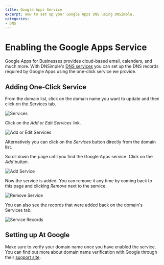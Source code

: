 ```yaml
---
title: Google Apps Service
excerpt: How to set up your Google Apps DNS using DNSimple.
categories:
- DNS
---
```



# Enabling the Google Apps Service

Google Apps for Businesses provides cloud-based email, calenders, and much more. With DNSimple's [DNS services](https://dnsimple.com) you can set up the DNS records required by Google Apps using the one-click service we provide. 


## Adding One-Click Service

From the domain list, click on the domain name you want to update and then click on the Services tab.

![Services](http://cl.ly/image/3W3j3W3d2v39/domain.jpg)

Click on the *Add or Edit Services* link.

![Add or Edit Services](http://cl.ly/image/2A1n2515140X/one-click-services.jpg)

Alternatively you can click on the *Services* button directly from the domain list.

Scroll down the page until you find the Google Apps service. Click on the *Add* button.

![Add Service](http://cl.ly/image/3H300K0d001p/services-add.jpg)

Now the service is added. You can remove it any time by coming back to this page and clicking *Remove* next to the service.

![Remove Service](http://cl.ly/image/3r2K1N3Y2v0H/services-added.jpg)

You can also see the records that were added back on the domain's Services tab.

![Service Records](http://cl.ly/image/0v3L2Y1p3L0O/services-after-added.jpg)

## Setting up At Google

Make sure to verify your domain name once you have enabled the service. You can find out more about domain name verification with Google through their [support site](https://support.google.com/a/search?q=domain+verification).
